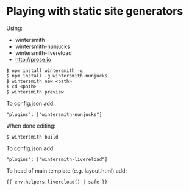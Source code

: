 
# Playing with static site generators
Using:
- wintersmith
- wintersmith-nunjucks
- wintersmith-livereload
- http://prose.io
```
$ npm install wintersmith -g
$ npm install -g wintersmith-nunjucks
$ wintersmith new <path>
$ cd <path>
$ wintersmith preview
```
To config.json add:
```
"plugins": ["wintersmith-nunjucks"]
```

When done editing:
```
$ wintersmith build
```
To config.json add:
```
"plugins": ["wintersmith-livereload"]
```
To head of  main template (e.g. layout.html) add:
```
{{ env.helpers.livereload() | safe }}
```





